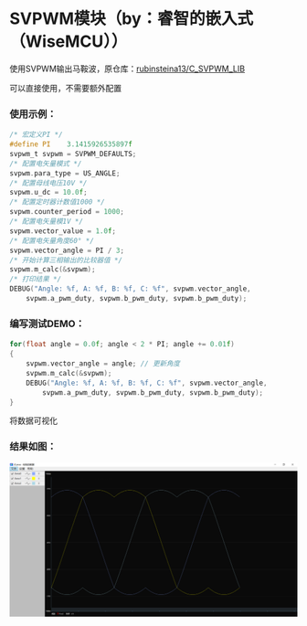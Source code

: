 # SVPWM模块（by：睿智的嵌入式（WiseMCU））
使用SVPWM输出马鞍波，原仓库：[rubinsteina13/C_SVPWM_LIB](https://github.com/rubinsteina13/C_SVPWM_LIB)

可以直接使用，不需要额外配置

### 使用示例：

```c
/* 宏定义PI */
#define PI    3.1415926535897f
svpwm_t svpwm = SVPWM_DEFAULTS;
/* 配置电矢量模式 */
svpwm.para_type = US_ANGLE;
/* 配置母线电压10V */
svpwm.u_dc = 10.0f;
/* 配置定时器计数值1000 */
svpwm.counter_period = 1000;
/* 配置电矢量模1V */
svpwm.vector_value = 1.0f;
/* 配置电矢量角度60° */
svpwm.vector_angle = PI / 3;
/* 开始计算三相输出的比较器值 */
svpwm.m_calc(&svpwm);
/* 打印结果 */
DEBUG("Angle: %f, A: %f, B: %f, C: %f", svpwm.vector_angle, 
    svpwm.a_pwm_duty, svpwm.b_pwm_duty, svpwm.b_pwm_duty);
```

### 编写测试DEMO：

```c
for(float angle = 0.0f; angle < 2 * PI; angle += 0.01f)
{
    svpwm.vector_angle = angle; // 更新角度
    svpwm.m_calc(&svpwm);
    DEBUG("Angle: %f, A: %f, B: %f, C: %f", svpwm.vector_angle, 
        svpwm.a_pwm_duty, svpwm.b_pwm_duty, svpwm.b_pwm_duty);
}
```

将数据可视化

### 结果如图：

![image-20240518023312764](img/demo.png)
